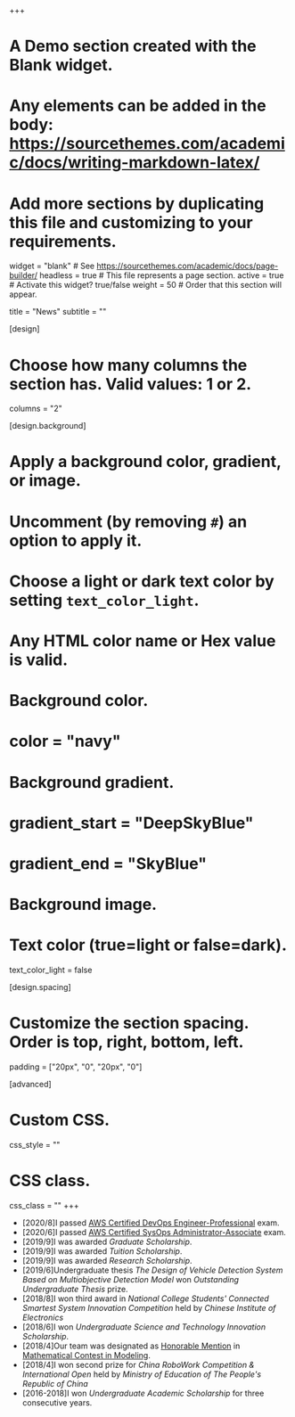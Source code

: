 +++
# A Demo section created with the Blank widget.
# Any elements can be added in the body: https://sourcethemes.com/academic/docs/writing-markdown-latex/
# Add more sections by duplicating this file and customizing to your requirements.

widget = "blank"  # See https://sourcethemes.com/academic/docs/page-builder/
headless = true  # This file represents a page section.
active = true  # Activate this widget? true/false
weight = 50  # Order that this section will appear.

title = "News"
subtitle = ""

[design]
  # Choose how many columns the section has. Valid values: 1 or 2.
  columns = "2"

[design.background]
  # Apply a background color, gradient, or image.
  #   Uncomment (by removing `#`) an option to apply it.
  #   Choose a light or dark text color by setting `text_color_light`.
  #   Any HTML color name or Hex value is valid.

  # Background color.
  # color = "navy"
  
  # Background gradient.
  # gradient_start = "DeepSkyBlue"
  # gradient_end = "SkyBlue"
  
  # Background image.

  # Text color (true=light or false=dark).
  text_color_light = false

[design.spacing]
  # Customize the section spacing. Order is top, right, bottom, left.
  padding = ["20px", "0", "20px", "0"]

[advanced]
 # Custom CSS. 
 css_style = ""
 
 # CSS class.
 css_class = ""
+++

* [2020/8]I passed [AWS Certified DevOps Engineer-Professional](https://excellenthong.ca/publication/DevOps/) exam.
* [2020/6]I passed [AWS Certified SysOps Administrator-Associate](https://excellenthong.ca/publication/SysOps/) exam.
* [2019/9]I was awarded _Graduate Scholarship_.
* [2019/9]I was awarded _Tuition Scholarship_.
* [2019/9]I was awarded _Research Scholarship_.
* [2019/6]Undergraduate thesis _The Design of Vehicle Detection System Based on Multiobjective Detection Model_ won _Outstanding Undergraduate Thesis_ prize.
* [2018/8]I won third award in _National College Students' Connected Smartest System Innovation Competition_ held by _Chinese Institute of Electronics_
* [2018/6]I won _Undergraduate Science and Technology Innovation Scholarship_.
* [2018/4]Our team was designated as [Honorable Mention](https://excellenthong.ca/publication/MCM/) in [Mathematical Contest in Modeling](https://www.comap.com/undergraduate/contests/mcm/).
* [2018/4]I won second prize for _China RoboWork Competition & International Open_ held by _Ministry of Education of The People's Republic of China_
* [2016-2018]I won _Undergraduate Academic Scholarship_ for three consecutive years.
